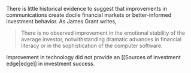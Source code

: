 There is little historical evidence to suggest that improvements in communications create docile financial markets or better-informed investment behavior. As James Grant writes,

> There is no observed improvement in the emotional stability of the average investor, notwithstanding dramatic advances in financial literacy or in the sophistication of the computer software.


Improvement in technology did not provide an [[Sources of investment edge|edge]] in investment success.


